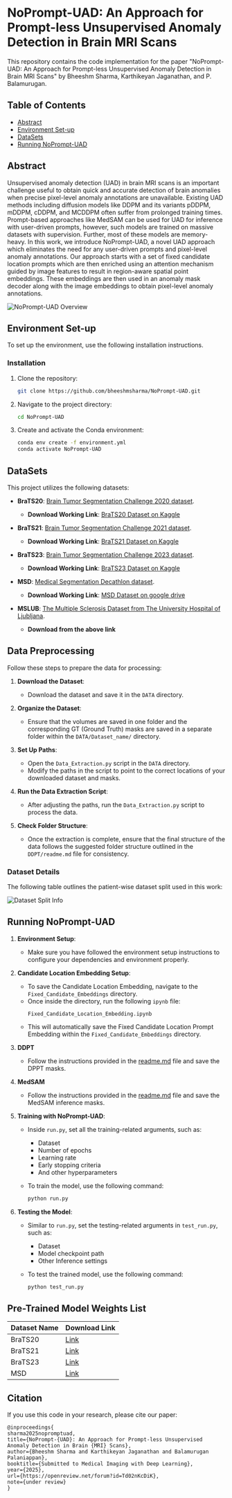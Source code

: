 # NoPrompt-UAD: An Approach for Prompt-less Unsupervised Anomaly Detection in Brain MRI Scans

This repository contains the code implementation for the paper "NoPrompt-UAD: An Approach for Prompt-less Unsupervised Anomaly Detection in Brain MRI Scans" by Bheeshm Sharma, Karthikeyan Jaganathan, and P. Balamurugan.

## Table of Contents
- [Abstract](#Abstract)
- [Environment Set-up](#environment-set-up)
- [DataSets](#datasets)
- [Running NoPrompt-UAD](#Running-NoPrompt-UAD)
  
## Abstract
Unsupervised anomaly detection (UAD) in brain MRI scans is an important challenge useful to obtain quick and accurate detection of brain anomalies when precise pixel-level anomaly annotations are unavailable. Existing UAD methods including diffusion models like DDPM and its variants pDDPM, mDDPM, cDDPM, and MCDDPM often suffer from prolonged training times. Prompt-based approaches like MedSAM can be used for UAD for inference with user-driven prompts, however, such models are trained on massive datasets with supervision. Further, most of these models are memory-heavy. In this work, we introduce NoPrompt-UAD, a novel UAD approach which eliminates the need for any user-driven prompts and pixel-level anomaly annotations. Our approach starts with a set of fixed candidate location prompts which are then enriched using an attention mechanism guided by image features to result in region-aware spatial point embeddings. These embeddings are then used in an anomaly mask decoder along with the image embeddings to obtain pixel-level anomaly annotations.

![NoPrompt-UAD Overview](/Figures/NoPrompt-UAD-Figure.png)
 

## Environment Set-up
To set up the environment, use the following installation instructions.

### Installation
1. Clone the repository:
    ```bash
    git clone https://github.com/bheeshmsharma/NoPrompt-UAD.git
    
3. Navigate to the project directory:
    ```bash
    cd NoPrompt-UAD
    ```
4. Create and activate the Conda environment:
    ```bash
    conda env create -f environment.yml
    conda activate NoPrompt-UAD
    ```

## DataSets
This project utilizes the following datasets:
- **BraTS20**: [Brain Tumor Segmentation Challenge 2020 dataset](https://www.med.upenn.edu/cbica/brats2020/data.html).  
  - **Download Working Link**: [BraTS20 Dataset on Kaggle](https://www.kaggle.com/datasets/awsaf49/brats20-dataset-training-validation?resource=download-directory)

- **BraTS21**: [Brain Tumor Segmentation Challenge 2021 dataset](http://braintumorsegmentation.org/).  
  - **Download Working Link**: [BraTS21 Dataset on Kaggle](https://www.kaggle.com/datasets/dschettler8845/brats-2021-task1/data)

- **BraTS23**: [Brain Tumor Segmentation Challenge 2023 dataset](https://www.synapse.org/Synapse:syn51156910/wiki/621282).  
  - **Download Working Link**: [BraTS23 Dataset on Kaggle](https://www.kaggle.com/datasets/shakilrana/brats-2023-adult-glioma)

- **MSD**: [Medical Segmentation Decathlon dataset](http://medicaldecathlon.com/).  
  - **Download Working Link**: [MSD Dataset on google drive]([https://www.kaggle.com/datasets/shakilrana/brats-2023-adult-glioma](https://drive.google.com/drive/folders/1HqEgzS8BV2c7xYNrZdEAnrHk7osJJ--2))

- **MSLUB**: [The Multiple Sclerosis Dataset from The University Hospital of Ljubljana](https://lit.fe.uni-lj.si/en/research/resources/3D-MR-MS/).
  - **Download from the above link**
 
## Data Preprocessing
Follow these steps to prepare the data for processing:

1. **Download the Dataset**:
   - Download the dataset and save it in the `DATA` directory.

2. **Organize the Dataset**:
   - Ensure that the volumes are saved in one folder and the corresponding GT (Ground Truth) masks are saved in a separate folder within the `DATA/Dataset_name/` directory.

3. **Set Up Paths**:
   - Open the `Data_Extraction.py` script in the `DATA` directory.
   - Modify the paths in the script to point to the correct locations of your downloaded dataset and masks.

4. **Run the Data Extraction Script**:
   - After adjusting the paths, run the `Data_Extraction.py` script to process the data.

5. **Check Folder Structure**:
   - Once the extraction is complete, ensure that the final structure of the data follows the suggested folder structure outlined in the `DDPT/readme.md` file for consistency.

### Dataset Details

The following table outlines the patient-wise dataset split used in this work:

![Dataset Split Info](/Figures/Data_split_info.png)

## Running NoPrompt-UAD

1. **Environment Setup**:  
   - Make sure you have followed the environment setup instructions to configure your dependencies and environment properly.
     
2. **Candidate Location Embedding Setup**:  
   - To save the Candidate Location Embedding, navigate to the `Fixed_Candidate_Embeddings` directory.
   - Once inside the directory, run the following `ipynb` file:
     ```
     Fixed_Candidate_Location_Embedding.ipynb
     ```
    - This will automatically save the Fixed Candidate Location Prompt Embedding within the `Fixed_Candidate_Embeddings` directory.

3. **DDPT**
   - Follow the instructions provided in the [readme.md](./DDPT/readme.md) file and save the DPPT masks.  

4. **MedSAM**
   - Follow the instructions provided in the [readme.md](./MedSAM/Readme.md) file and save the MedSAM inference masks.

5. **Training with NoPrompt-UAD**:  
   - Inside `run.py`, set all the training-related arguments, such as:  
     - Dataset  
     - Number of epochs  
     - Learning rate  
     - Early stopping criteria  
     - And other hyperparameters  

   - To train the model, use the following command:  
     ```bash
     python run.py
     ```  

6. **Testing the Model**:  
   - Similar to `run.py`, set the testing-related arguments in `test_run.py`, such as:  
     - Dataset  
     - Model checkpoint path  
     - Other Inference settings

   - To test the trained model, use the following command:  
     ```bash
     python test_run.py
     ```

## Pre-Trained Model Weights List

| Dataset Name | Download Link |
|--------------|---------------|
| BraTS20 | [Link](https://www.dropbox.com/scl/fo/jccr7bo00ku9vphtx8eed/AI7rF3OwhWJLPe-_7JXmubs?rlkey=vb2ssdcndim6adozak2h86z0s&st=xxo6g8mb&dl=0)     |
| BraTS21 | [Link](https://www.dropbox.com/scl/fo/p8nmih7e2mp81lycmno3h/AHNQ8RH7dQ2WNHfGKrsPuDc?rlkey=l4zkj25ojsuu4eiqrm8e62hpq&st=0u4t42if&dl=0)     |
| BraTS23 | [Link](https://www.dropbox.com/scl/fo/ikjnlzim6299kaguoo9up/AEH6MdUvjMLg05Bp7sxmv5A?rlkey=fful2mdlw4ozi3toav2ra9kqg&st=0ml66zjn&dl=0)     |
| MSD | [Link](https://www.dropbox.com/scl/fo/w0fmdx33cejdud04ki2p8/AKIqFkinNubudllMCzerhV8?rlkey=qm1a9agwt6c9m0a6t2bnez233&st=t445fz9z&dl=0)     |

<!--
### Qualitative results:
We present below a few comparisons in terms of qualitative and quantitative results.
<img alt="image" src="images/Qualitative_Results.png" style="width: 100%;" height=500>
### Quantitative results:
![Dataset Split Info](/Figures/Data_split_info.png)
-->

## Citation
If you use this code in your research, please cite our paper:

    @inproceedings{
    sharma2025nopromptuad,
    title={NoPrompt-{UAD}: An Approach for Prompt-less Unsupervised Anomaly Detection in Brain {MRI} Scans},
    author={Bheeshm Sharma and Karthikeyan Jaganathan and Balamurugan Palaniappan},
    booktitle={Submitted to Medical Imaging with Deep Learning},
    year={2025},
    url={https://openreview.net/forum?id=Td02nKcDiK},
    note={under review}
    }

<!--
This project draws inspiration and is developed based on the [pddpm-uad](https://github.com/FinnBehrendt/patched-Diffusion-Models-UAD) repository.
-->
